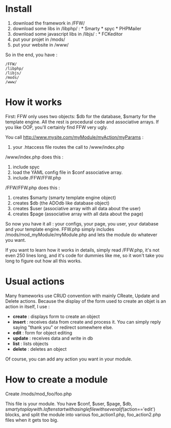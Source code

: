 # Install #

  1. download the framework in /FFW/
  1. download some libs in /libphp/ :
    * Smarty
    * spyc
    * PHPMailer
  1. download some javascript libs in /libjs/ :
    * FCKeditor
  1. put your projet in /mods/
  1. put your website in /www/

So in the end, you have :

```
/FFW/
/libphp/
/libjs/
/mods/
/www/
```

# How it works #

First: FFW only uses two objects: $db for the database, $smarty for the template engine. All the rest is procedural code and associative arrays. If you like OOP, you'll certainly find FFW very ugly.

You call http://www.mysite.com/myModule/myAction/myParams :

  1. your .htaccess file routes the call to /www/index.php

/www/index.php does this :
  1. include spyc
  1. load the YAML config file in $conf associative array.
  1. include /FFW/FFW.php

/FFW/FFW.php does this :
  1. creates $smarty (smarty template engine object)
  1. creates $db (the ADOdb like database object)
  1. creates $user (associative array with all data about the user)
  1. creates $page (associative array with all data about the page)

So now you have it all : your configs, your page, you user, your database and your template engine. FFW.php simply includes /mods/mod\_myModule/myModule.php and lets the module do whatever you want.

If you want to learn how it works in details, simply read /FFW.php, it's not even 250 lines long, and it's code for dummies like me, so it won't take you long to figure out how all this works.

# Usual actions #

Many frameworks use CRUD convention with mainly CReate, Update and Delete actions. Because the display of the form used to create an objet is an action in itself, I use :

  * **create** : displays form to create an object
  * **insert** : receives data from create and process it. You can simply reply saying "thank you" or redirect somewhere else.
  * **edit** : form for object editing
  * **update** : receives data and write in db
  * **list** : lists objects
  * **delete** : deletes an object

Of course, you can add any action you want in your module.

# How to create a module #

Create /mods/mod\_foo/foo.php

This file is your module. You have $conf, $user, $page, $db, $smarty to play with. I often start with a single file with several if ($action=='edit') blocks, and split the module into various foo\_action1.php, foo\_action2.php files when it gets too big.